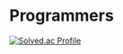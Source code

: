 # Programmers
[![Solved.ac Profile](http://mazassumnida.wtf/api/v2/generate_badge?boj=whdncks25)](https://solved.ac/whdncks25/)

